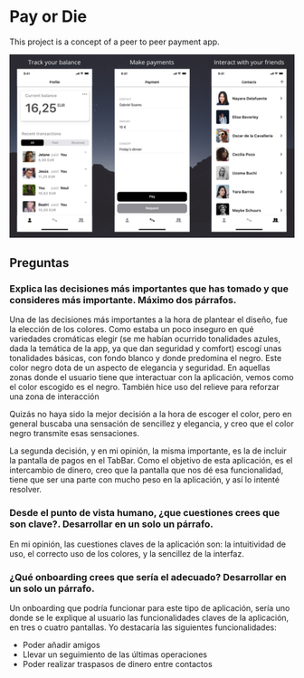# Pay or Die

This project is a concept of a peer to peer payment app.

![PayOrDie](.images/PayOrDie.jpg)

## Preguntas

### **Explica las decisiones más importantes que has tomado y que consideres más importante. Máximo dos párrafos.**
Una de las decisiones más importantes a la hora de plantear el diseño, fue la elección de los colores. Como estaba un poco inseguro en qué variedades cromáticas elegir (se me habían ocurrido tonalidades azules, dada la temática de la app, ya que dan seguridad y comfort) escogí unas tonalidades básicas, con fondo blanco y donde predomina el negro. Este color negro dota de un aspecto de elegancia y seguridad. En aquellas zonas donde el usuario tiene que interactuar con la aplicación, vemos como el color escogido es el negro. También hice uso del relieve para reforzar una zona de interacción

Quizás no haya sido la mejor decisión a la hora de escoger el color, pero en general buscaba una sensación de sencillez y elegancia, y creo que el color negro transmite esas sensaciones.

La segunda decisión, y en mi opinión, la misma importante, es la de incluir la pantalla de pagos en el TabBar. Como el objetivo de esta aplicación, es el intercambio de dinero, creo que la pantalla que nos dé esa funcionalidad, tiene que ser una parte con mucho peso en la aplicación, y así lo intenté resolver.

### **Desde el punto de vista humano, ¿que cuestiones crees que son clave?. Desarrollar en un solo un párrafo.**

En mi opinión, las cuestiones claves de la aplicación son: la intuitividad de uso, el correcto uso de los colores, y la sencillez de la interfaz.

### **¿Qué onboarding crees que sería el adecuado? Desarrollar en un solo un párrafo.**

Un onboarding que podría funcionar para este tipo de aplicación, sería uno donde se le explique al usuario las funcionalidades claves de la aplicación, en tres o cuatro pantallas. Yo destacaría las siguientes funcionalidades:
- Poder añadir amigos
- Llevar un seguimiento de las últimas operaciones
- Poder realizar traspasos de dinero entre contactos
